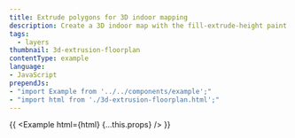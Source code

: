 ```yaml
---
title: Extrude polygons for 3D indoor mapping
description: Create a 3D indoor map with the fill-extrude-height paint property.
tags:
  - layers
thumbnail: 3d-extrusion-floorplan
contentType: example
language:
- JavaScript
prependJs:
- "import Example from '../../components/example';"
- "import html from './3d-extrusion-floorplan.html';"
---
```


{{ <Example html={html} {...this.props} /> }}
